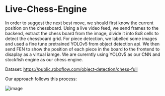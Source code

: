 # Live-Chess-Engine

In order to suggest the next best move, we should first know the current position on the chessboard. Using a live video feed, we send frames to the backend, extract the chess board from the image, divide it into 8x8 cells to detect the chessboard grid. For piece detection, we labelled some images and used a fine tune pretrained YOLOv5 from object detection api. We then send FEN to show the position of each piece in the board to the frontend to disaplay as a virtual iamge. We are curerntly using YOLOv5 as our CNN and stockfish engine as our chess engine. 

Dataset: https://public.roboflow.com/object-detection/chess-full

Our approach follows this process:

![image](https://user-images.githubusercontent.com/62505788/167887379-b2e36bbd-80bc-469d-a598-6cd64a6bafae.png)

